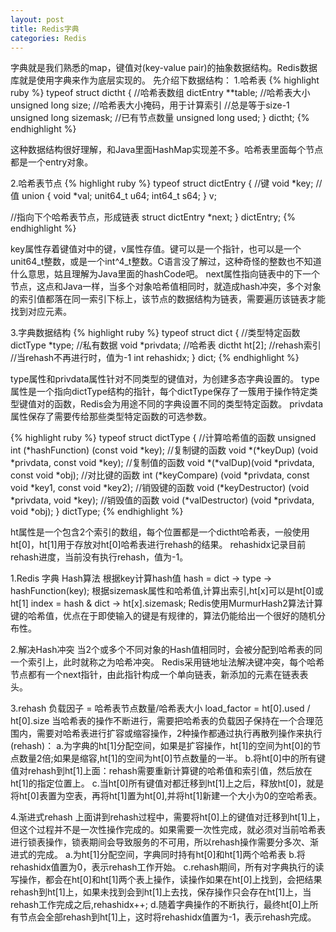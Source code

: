 ```yaml
---
layout: post
title: Redis字典
categories: Redis
---
```


字典就是我们熟悉的map，键值对(key-value pair)的抽象数据结构。Redis数据库就是使用字典来作为底层实现的。
先介绍下数据结构：
1.哈希表
{% highlight ruby %}
typeof struct dictht {
	//哈希表数组
	dictEntry   **table;
	//哈希表大小
	unsigned long size;
	//哈希表大小掩码，用于计算索引
	//总是等于size-1
	unsigned long sizemask;
	//已有节点数量
	unsigned long used;
} dictht;
{% endhighlight %}

这种数据结构很好理解，和Java里面HashMap实现差不多。哈希表里面每个节点都是一个entry对象。

2.哈希表节点
{% highlight ruby %}
typeof struct dictEntry {
	//键
	void *key;
	//值
	union {
	void *val;
	unit64_t u64;
	int64_t s64;
} v;

//指向下个哈希表节点，形成链表
struct dictEntry *next;
} dictEntry;
{% endhighlight %}

key属性存着键值对中的键，v属性存值。键可以是一个指针，也可以是一个unit64_t整数，或是一个int^4_t整数。C语言没了解过，这种奇怪的整数也不知道什么意思，姑且理解为Java里面的hashCode吧。
next属性指向链表中的下一个节点，这点和Java一样，当多个对象哈希值相同时，就造成hash冲突，多个对象的索引值都落在同一索引下标上，该节点的数据结构为链表，需要遍历该链表才能找到对应元素。

3.字典数据结构
{% highlight ruby %}
typeof struct dict {
	//类型特定函数
	dictType *type;
	//私有数据
	void *privdata;
	//哈希表
	dictht ht[2];
	//rehash索引
	//当rehash不再进行时，值为-1
	int rehashidx;
} dict;
{% endhighlight %}

type属性和privdata属性针对不同类型的键值对，为创建多态字典设置的。
type属性是一个指向dictType结构的指针，每个dictType保存了一簇用于操作特定类型键值对的函数，Redis会为用途不同的字典设置不同的类型特定函数。
privdata属性保存了需要传给那些类型特定函数的可选参数。

{% highlight ruby %}
typeof struct dictType {
	//计算哈希值的函数
	unsigned int (*hashFunction) (const void *key);
	//复制键的函数
	void *(*keyDup) (void *privdata, const void *key);
	//复制值的函数
	void *(*valDup)(void *privdata, const void *obj);
	//对比键的函数
	int (*keyCompare) (void *privdata, const void *key1, const void *key2);
	//销毁键的函数
	void (*keyDestructor) (void *privdata, void *key);
	//销毁值的函数
	void (*valDestructor) (void *privdata, void *obj);
} dictType;
{% endhighlight %}

ht属性是一个包含2个索引的数组，每个位置都是一个dictht哈希表，一般使用ht[0]，ht[1]用于存放对ht[0]哈希表进行rehash的结果。
rehashidx记录目前rehash进度，当前没有执行rehash，值为-1。


1.Redis 字典 Hash算法
根据key计算hash值
hash = dict -> type -> hashFunction(key);
根据sizemask属性和哈希值,计算出索引,ht[x]可以是ht[0]或ht[1]
index = hash & dict -> ht[x].sizemask;
Redis使用MurmurHash2算法计算键的哈希值，优点在于即使输入的键是有规律的，算法仍能给出一个很好的随机分布性。

2.解决Hash冲突
当2个或多个不同对象的Hash值相同时，会被分配到哈希表的同一个索引上，此时就称之为哈希冲突。
Redis采用链地址法解决键冲突，每个哈希节点都有一个next指针，由此指针构成一个单向链表，新添加的元素在链表表头。

3.rehash
负载因子 = 哈希表节点数量/哈希表大小
load_factor = ht[0].used / ht[0].size
当哈希表的操作不断进行，需要把哈希表的负载因子保持在一个合理范围内，需要对哈希表进行扩容或缩容操作，2种操作都通过执行再散列操作来执行(rehash)：
a.为字典的ht[1]分配空间，如果是扩容操作，ht[1]的空间为ht[0]的节点数量2倍;如果是缩容,ht[1]的空间为ht[0]节点数量的一半。
b.将ht[0]中的所有键值对rehash到ht[1]上面：rehash需要重新计算键的哈希值和索引值，然后放在ht[1]的指定位置上。
c.当ht[0]所有键值对都迁移到ht[1]上之后，释放ht[0]，就是将ht[0]表置为空表，再将ht[1]置为ht[0],并将ht[1]新建一个大小为0的空哈希表。

4.渐进式rehash
上面讲到rehash过程中，需要将ht[0]上的键值对迁移到ht[1]上，但这个过程并不是一次性操作完成的。如果需要一次性完成，就必须对当前哈希表进行锁表操作，锁表期间会导致服务的不可用，所以rehash操作需要分多次、渐进式的完成。
a.为ht[1]分配空间，字典同时持有ht[0]和ht[1]两个哈希表
b.将rehashidx值置为0，表示rehash工作开始。
c.rehash期间，所有对字典执行的读写操作，都会在ht[0]和ht[1]两个表上操作，读操作如果在ht[0]上找到，会把结果rehash到ht[1]上，如果未找到会到ht[1]上去找，保存操作只会存在ht[1]上，当rehash工作完成之后,rehashidx++;
d.随着字典操作的不断执行，最终ht[0]上所有节点会全部rehash到ht[1]上，这时将rehashidx值置为-1，表示rehash完成。